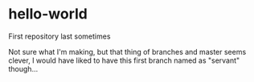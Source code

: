 # hello-world
First repository last sometimes

Not sure what I'm making, but that thing of branches and master seems clever, I would have liked to have this first branch named as "servant" though...
